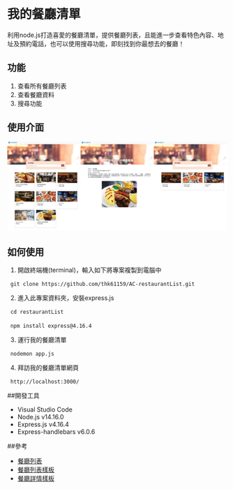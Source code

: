 # 我的餐廳清單
利用node.js打造喜愛的餐廳清單，提供餐廳列表，且能進一步查看特色內容、地址及預約電話，也可以使用搜尋功能，即刻找到你最想去的餐廳！

## 功能
1. 查看所有餐廳列表
2. 查看餐廳資料
3. 搜尋功能

## 使用介面
![alt 使用介面圖示](https://raw.githubusercontent.com/thk61159/AC-restaurantList/master/2-3%20A1%E9%A4%90%E5%BB%B3.png "我的餐廳清單使用介面")

## 如何使用
1. 開啟終端機(terminal)，輸入如下將專案複製到電腦中
```shell
 git clone https://github.com/thk61159/AC-restaurantList.git
```
2. 進入此專案資料夾，安裝express.js
```shell
 cd restaurantList
 
 npm install express@4.16.4
```
3. 運行我的餐廳清單
```shell
 nodemon app.js
```
4. 拜訪我的餐廳清單網頁
```shell
 http://localhost:3000/
```

##開發工具
* Visual Studio Code 
* Node.js v14.16.0
* Express.js v4.16.4
* Express-handlebars v6.0.6

##參考
* [餐廳列表](https://drive.google.com/open?id=1W-BD9-c8zJRYCwAD8yhqQdLwcUdN8GZi)
* [餐廳列表樣板](https://codepen.io/alpha-camp/pen/yrLbrZ)
* [餐廳詳情樣板](https://codepen.io/alpha-camp/pen/JVjNgG)
